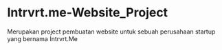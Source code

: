 # Intrvrt.me-Website_Project

Merupakan project pembuatan website untuk sebuah perusahaan startup yang bernama Intrvrt.Me
